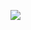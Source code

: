 [![](https://github-readme-stats.vercel.app/api?username=kanke233&locale=cn&show_icons=true)](https://github.com/kanke233)

